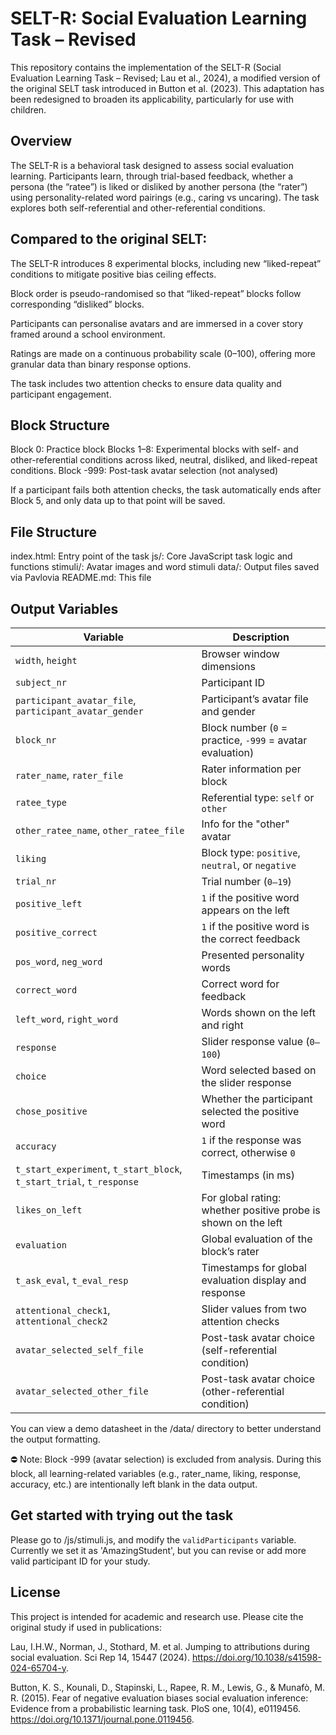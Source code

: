 # SELT-R: Social Evaluation Learning Task – Revised
This repository contains the implementation of the SELT-R (Social Evaluation Learning Task – Revised; Lau et al., 2024), a modified version of the original SELT task introduced in Button et al. (2023). This adaptation has been redesigned to broaden its applicability, particularly for use with children.

## Overview
The SELT-R is a behavioral task designed to assess social evaluation learning. Participants learn, through trial-based feedback, whether a persona (the “ratee”) is liked or disliked by another persona (the “rater”) using personality-related word pairings (e.g., caring vs uncaring). The task explores both self-referential and other-referential conditions.

## Compared to the original SELT:

The SELT-R introduces 8 experimental blocks, including new “liked-repeat” conditions to mitigate positive bias ceiling effects.

Block order is pseudo-randomised so that “liked-repeat” blocks follow corresponding “disliked” blocks.

Participants can personalise avatars and are immersed in a cover story framed around a school environment.

Ratings are made on a continuous probability scale (0–100), offering more granular data than binary response options.

The task includes two attention checks to ensure data quality and participant engagement.

## Block Structure
Block 0: Practice block
Blocks 1–8: Experimental blocks with self- and other-referential conditions across liked, neutral, disliked, and liked-repeat conditions.
Block -999: Post-task avatar selection (not analysed)

If a participant fails both attention checks, the task automatically ends after Block 5, and only data up to that point will be saved.

## File Structure
index.html: Entry point of the task
js/: Core JavaScript task logic and functions
stimuli/: Avatar images and word stimuli
data/: Output files saved via Pavlovia
README.md: This file

## Output Variables
| Variable                          | Description                                                                 |
|-----------------------------------|-----------------------------------------------------------------------------|
| `width`, `height`                | Browser window dimensions                                                   |
| `subject_nr`                     | Participant ID                                                              |
| `participant_avatar_file`, `participant_avatar_gender` | Participant’s avatar file and gender                        |
| `block_nr`                       | Block number (`0` = practice, `-999` = avatar evaluation)                   |
| `rater_name`, `rater_file`       | Rater information per block                                                 |
| `ratee_type`                     | Referential type: `self` or `other`                                         |
| `other_ratee_name`, `other_ratee_file` | Info for the "other" avatar                                       |
| `liking`                         | Block type: `positive`, `neutral`, or `negative`                            |
| `trial_nr`                       | Trial number (`0–19`)                                                       |
| `positive_left`                  | `1` if the positive word appears on the left                                |
| `positive_correct`               | `1` if the positive word is the correct feedback                            |
| `pos_word`, `neg_word`           | Presented personality words                                                 |
| `correct_word`                   | Correct word for feedback                                                   |
| `left_word`, `right_word`        | Words shown on the left and right                                           |
| `response`                       | Slider response value (`0–100`)                                             |
| `choice`                         | Word selected based on the slider response                                  |
| `chose_positive`                 | Whether the participant selected the positive word                          |
| `accuracy`                       | `1` if the response was correct, otherwise `0`                              |
| `t_start_experiment`, `t_start_block`, `t_start_trial`, `t_response` | Timestamps (in ms)                                             |
| `likes_on_left`                  | For global rating: whether positive probe is shown on the left              |
| `evaluation`                     | Global evaluation of the block’s rater                                      |
| `t_ask_eval`, `t_eval_resp`      | Timestamps for global evaluation display and response                       |
| `attentional_check1`, `attentional_check2` | Slider values from two attention checks                            |
| `avatar_selected_self_file`      | Post-task avatar choice (self-referential condition)                        |
| `avatar_selected_other_file`     | Post-task avatar choice (other-referential condition)                       |

You can view a demo datasheet in the /data/ directory to better understand the output formatting.

⛔ Note: Block -999 (avatar selection) is excluded from analysis. During this block, all learning-related variables (e.g., rater_name, liking, response, accuracy, etc.) are intentionally left blank in the data output.

## Get started with trying out the task
Please go to /js/stimuli.js, and modify the `validParticipants` variable. Currently we set it as 'AmazingStudent', but you can revise or add more valid participant ID for your study. 

## License
This project is intended for academic and research use. Please cite the original study if used in publications:

Lau, I.H.W., Norman, J., Stothard, M. et al. Jumping to attributions during social evaluation. Sci Rep 14, 15447 (2024). https://doi.org/10.1038/s41598-024-65704-y.

Button, K. S., Kounali, D., Stapinski, L., Rapee, R. M., Lewis, G., & Munafò, M. R. (2015). Fear of negative evaluation biases social evaluation inference: Evidence from a probabilistic learning task. PloS one, 10(4), e0119456. https://doi.org/10.1371/journal.pone.0119456.
